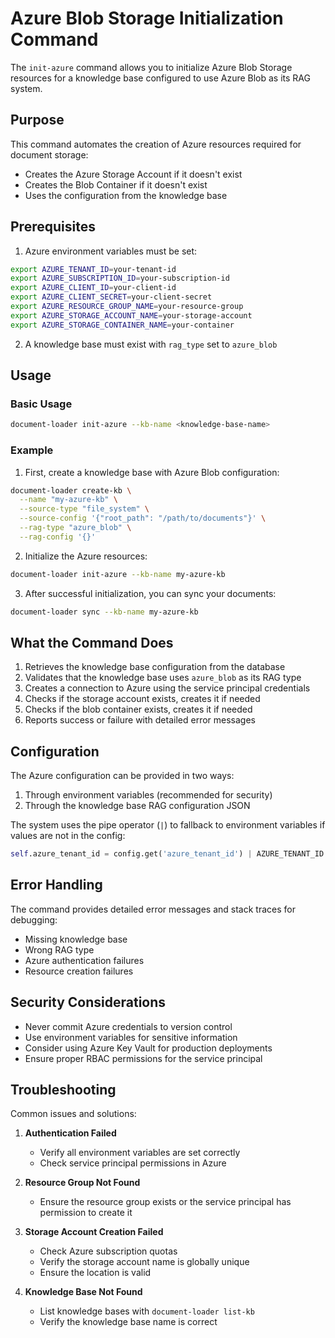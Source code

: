 # Azure Blob Storage Initialization Command

The `init-azure` command allows you to initialize Azure Blob Storage resources for a knowledge base configured to use Azure Blob as its RAG system.

## Purpose

This command automates the creation of Azure resources required for document storage:
- Creates the Azure Storage Account if it doesn't exist
- Creates the Blob Container if it doesn't exist
- Uses the configuration from the knowledge base

## Prerequisites

1. Azure environment variables must be set:
```bash
export AZURE_TENANT_ID=your-tenant-id
export AZURE_SUBSCRIPTION_ID=your-subscription-id
export AZURE_CLIENT_ID=your-client-id
export AZURE_CLIENT_SECRET=your-client-secret
export AZURE_RESOURCE_GROUP_NAME=your-resource-group
export AZURE_STORAGE_ACCOUNT_NAME=your-storage-account
export AZURE_STORAGE_CONTAINER_NAME=your-container
```

2. A knowledge base must exist with `rag_type` set to `azure_blob`

## Usage

### Basic Usage

```bash
document-loader init-azure --kb-name <knowledge-base-name>
```

### Example

1. First, create a knowledge base with Azure Blob configuration:
```bash
document-loader create-kb \
  --name "my-azure-kb" \
  --source-type "file_system" \
  --source-config '{"root_path": "/path/to/documents"}' \
  --rag-type "azure_blob" \
  --rag-config '{}'
```

2. Initialize the Azure resources:
```bash
document-loader init-azure --kb-name my-azure-kb
```

3. After successful initialization, you can sync your documents:
```bash
document-loader sync --kb-name my-azure-kb
```

## What the Command Does

1. Retrieves the knowledge base configuration from the database
2. Validates that the knowledge base uses `azure_blob` as its RAG type
3. Creates a connection to Azure using the service principal credentials
4. Checks if the storage account exists, creates it if needed
5. Checks if the blob container exists, creates it if needed
6. Reports success or failure with detailed error messages

## Configuration

The Azure configuration can be provided in two ways:

1. Through environment variables (recommended for security)
2. Through the knowledge base RAG configuration JSON

The system uses the pipe operator (`|`) to fallback to environment variables if values are not in the config:

```python
self.azure_tenant_id = config.get('azure_tenant_id') | AZURE_TENANT_ID
```

## Error Handling

The command provides detailed error messages and stack traces for debugging:
- Missing knowledge base
- Wrong RAG type
- Azure authentication failures
- Resource creation failures

## Security Considerations

- Never commit Azure credentials to version control
- Use environment variables for sensitive information
- Consider using Azure Key Vault for production deployments
- Ensure proper RBAC permissions for the service principal

## Troubleshooting

Common issues and solutions:

1. **Authentication Failed**
   - Verify all environment variables are set correctly
   - Check service principal permissions in Azure

2. **Resource Group Not Found**
   - Ensure the resource group exists or the service principal has permission to create it

3. **Storage Account Creation Failed**
   - Check Azure subscription quotas
   - Verify the storage account name is globally unique
   - Ensure the location is valid

4. **Knowledge Base Not Found**
   - List knowledge bases with `document-loader list-kb`
   - Verify the knowledge base name is correct